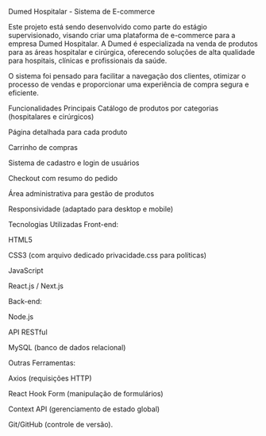 Dumed Hospitalar - Sistema de E-commerce


Este projeto está sendo desenvolvido como parte do estágio supervisionado, visando criar uma plataforma de e-commerce para a empresa Dumed Hospitalar.
A Dumed é especializada na venda de produtos para as áreas hospitalar e cirúrgica, oferecendo soluções de alta qualidade para hospitais, clínicas e profissionais da saúde.

O sistema foi pensado para facilitar a navegação dos clientes, otimizar o processo de vendas e proporcionar uma experiência de compra segura e eficiente.

Funcionalidades Principais
Catálogo de produtos por categorias (hospitalares e cirúrgicos)

Página detalhada para cada produto

Carrinho de compras

Sistema de cadastro e login de usuários

Checkout com resumo do pedido

Área administrativa para gestão de produtos

Responsividade (adaptado para desktop e mobile)

Tecnologias Utilizadas
Front-end:

HTML5

CSS3 (com arquivo dedicado privacidade.css para políticas)

JavaScript

React.js / Next.js

Back-end:

Node.js

API RESTful

MySQL (banco de dados relacional)

Outras Ferramentas:

Axios (requisições HTTP)

React Hook Form (manipulação de formulários)

Context API (gerenciamento de estado global)

Git/GitHub (controle de versão).
